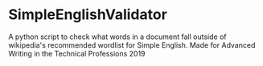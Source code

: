 # SimpleEnglishValidator
A python script to check what words in a document fall outside of wikipedia's recommended wordlist for Simple English.
Made for Advanced Writing in the Technical Professions 2019
